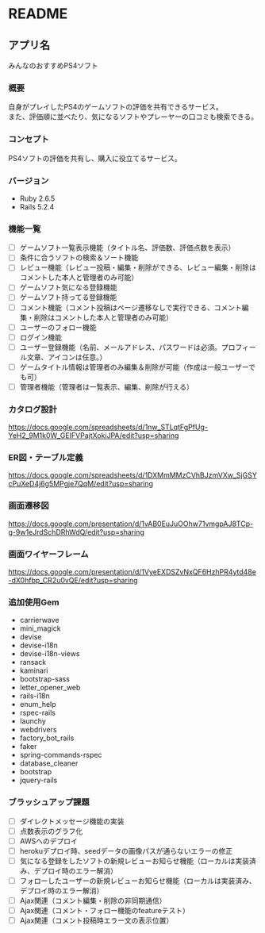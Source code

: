 # README

## アプリ名
みんなのおすすめPS4ソフト

### 概要
自身がプレイしたPS4のゲームソフトの評価を共有できるサービス。  
また、評価順に並べたり、気になるソフトやプレーヤーの口コミも検索できる。

### コンセプト
PS4ソフトの評価を共有し、購入に役立てるサービス。

### バージョン
* Ruby 2.6.5
* Rails 5.2.4

### 機能一覧
  - [ ] ゲームソフト一覧表示機能（タイトル名、評価数、評価点数を表示）
  - [ ] 条件に合うソフトの検索＆ソート機能
  - [ ] レビュー機能（レビュー投稿・編集・削除ができる、レビュー編集・削除はコメントした本人と管理者のみ可能）
  - [ ] ゲームソフト気になる登録機能
  - [ ] ゲームソフト持ってる登録機能
  - [ ] コメント機能（コメント投稿はページ遷移なしで実行できる、コメント編集・削除はコメントした本人と管理者のみ可能）
  - [ ] ユーザーのフォロー機能
  - [ ] ログイン機能
  - [ ] ユーザー登録機能（名前、メールアドレス、パスワードは必須。プロフィール文章、アイコンは任意。）
  - [ ] ゲームタイトル情報は管理者のみ編集＆削除が可能（作成は一般ユーザーでも可）
  - [ ] 管理者機能（管理者は一覧表示、編集、削除が行える）

### カタログ設計
https://docs.google.com/spreadsheets/d/1nw_STLqtFgPfUg-YeH2_9M1k0W_GEIFVPajtXokiJPA/edit?usp=sharing

### ER図・テーブル定義
https://docs.google.com/spreadsheets/d/1DXMmMMzCVhBJzmVXw_SjGSYcPuXeD4j6g5MPgje7QqM/edit?usp=sharing

### 画面遷移図
https://docs.google.com/presentation/d/1vAB0EuJuOOhw71vmgpAJ8TCp-g-9w1eJrdSchDRhWdQ/edit?usp=sharing

### 画面ワイヤーフレーム
https://docs.google.com/presentation/d/1VyeEXDSZvNxQF6HzhPR4ytd48e-dX0hfbp_CR2u0vQE/edit?usp=sharing

### 追加使用Gem
  * carrierwave
  * mini_magick
  * devise
  * devise-i18n
  * devise-i18n-views
  * ransack
  * kaminari
  * bootstrap-sass
  * letter_opener_web
  * rails-i18n
  * enum_help
  * rspec-rails
  * launchy
  * webdrivers
  * factory_bot_rails
  * faker
  * spring-commands-rspec
  * database_cleaner  
  * bootstrap
  * jquery-rails

### ブラッシュアップ課題
  - [ ] ダイレクトメッセージ機能の実装
  - [ ] 点数表示のグラフ化
  - [ ] AWSへのデプロイ
  - [ ] herokuデプロイ時、seedデータの画像パスが通らないエラーの修正
  - [ ] 気になる登録をしたソフトの新規レビューお知らせ機能（ローカルは実装済み、デプロイ時のエラー解消）
  - [ ] フォローしたユーザーの新規レビューお知らせ機能（ローカルは実装済み、デプロイ時のエラー解消）
  - [ ] Ajax関連（コメント編集・削除の非同期通信）
  - [ ] Ajax関連（コメント・フォロー機能のfeatureテスト）
  - [ ] Ajax関連（コメント投稿時エラー文の表示位置）